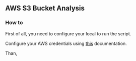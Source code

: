 ## AWS S3 Bucket Analysis

### How to

First of all, you need to configure your local to run the script. 

Configure your AWS credentials using [this](https://docs.aws.amazon.com/sdk-for-java/v1/developer-guide/setup-credentials.html) documentation.

Than, 